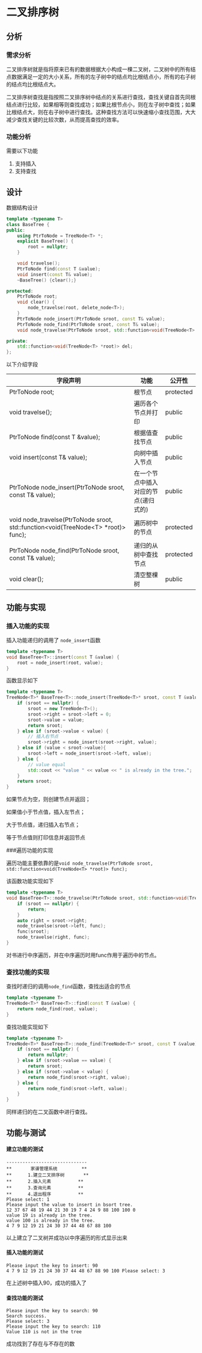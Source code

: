 # 二叉排序树

## 分析

### 需求分析

二叉排序树就是指将原来已有的数据根据大小构成一棵二叉树，二叉树中的所有结点数据满足一定的大小关系，所有的左子树中的结点均比根结点小，所有的右子树的结点均比根结点大。

二叉排序树查找是指按照二叉排序树中结点的关系进行查找，查找关键自首先同根结点进行比较，如果相等则查找成功；如果比根节点小，则在左子树中查找；如果比根结点大，则在右子树中进行查找。这种查找方法可以快速缩小查找范围，大大减少查找关键的比较次数，从而提高查找的效率。

### 功能分析

需要以下功能

1. 支持插入
2. 支持查找

## 设计

数据结构设计

```c++
template <typename T>
class BaseTree {
public:
    using PtrToNode = TreeNode<T> *;
    explicit BaseTree() {
        root = nullptr;
    }

    void travelse();
    PtrToNode find(const T &value);
    void insert(const T& value);
    ~BaseTree() {clear();}

protected:
    PtrToNode root;
    void clear() {
        node_travelse(root, delete_node<T>);
    }
    PtrToNode node_insert(PtrToNode sroot, const T& value);
    PtrToNode node_find(PtrToNode sroot, const T& value);
    void node_travelse(PtrToNode sroot, std::function<void(TreeNode<T> *root)> func);

private:
    std::function<void(TreeNode<T> *root)> del;
};
```

以下介绍字段

| 字段声明                                     | 功能                  | 公开性       |
| ---------------------------------------- | ------------------- | --------- |
| PtrToNode root;                          | 根节点                 | protected |
| void travelse();                         | 遍历各个节点并打印           | public    |
| PtrToNode find(const T &value);          | 根据值查找节点             | public    |
| void insert(const T& value);             | 向树中插入节点             | public    |
| PtrToNode node_insert(PtrToNode sroot, const T& value); | 在一个节点中插入对应的节点(递归式的) | public    |
| void node_travelse(PtrToNode sroot, std::function\<void(TreeNode\<T\> *root)\> func); | 遍历树中的节点             | protected |
| PtrToNode node_find(PtrToNode sroot, const T& value); | 递归的从树中查找节点          | protected |
| void clear();                            | 清空整棵树               | public    |

## 功能与实现

### 插入功能的实现

插入功能递归的调用了 `node_insert`函数

```c++
template <typename T>
void BaseTree<T>::insert(const T &value) {
    root = node_insert(root, value);
}
```

函数显示如下

```c++
template <typename T>
TreeNode<T>* BaseTree<T>::node_insert(TreeNode<T>* sroot, const T &value) {
    if (sroot == nullptr) {
        sroot = new TreeNode<T>();
        sroot->right = sroot->left = 0;
        sroot->value = value;
        return sroot;
    } else if (sroot->value < value) {
        // 插入右节点
        sroot->right = node_insert(sroot->right, value);
    } else if (value < sroot->value){
        sroot->left = node_insert(sroot->left, value);
    } else {
        // value equal
        std::cout << "value " << value << " is already in the tree.";
    }
    return sroot;
}
```

如果节点为空，则创建节点并返回；

如果值小于节点值，插入左节点；

大于节点值，递归插入右节点；

等于节点值则打印信息并返回节点

###遍历功能的实现

遍历功能主要依靠的是`void node_travelse(PtrToNode sroot, std::function<void(TreeNode<T> *root)> func);`

该函数功能实现如下

```c++
template <typename T>
void BaseTree<T>::node_travelse(PtrToNode sroot, std::function<void(TreeNode<T> *root)> func) {
    if (sroot == nullptr) {
        return;
    }
    auto right = sroot->right;
    node_travelse(sroot->left, func);
    func(sroot);
    node_travelse(right, func);
}
```

 对书进行中序遍历，并在中序遍历时用func作用于遍历中的节点。

### 查找功能的实现

查找时递归的调用`node_find`函数，查找出适合的节点

```c++
template <typename T>
TreeNode<T>* BaseTree<T>::find(const T &value) {
    return node_find(root, value);
}
```

查找功能实现如下

```c++
template <typename T>
TreeNode<T>* BaseTree<T>::node_find(TreeNode<T>* sroot, const T &value) {
    if (sroot == nullptr) {
        return nullptr;
    } else if (sroot->value == value) {
        return sroot;
    } else if (sroot->value < value) {
        return node_find(sroot->right, value);
    } else {
        return node_find(sroot->left, value);
    }
}
```

同样递归的在二叉函数中进行查找。

## 功能与测试

#### 建立功能的测试

```
------------------------------
**		 家谱管理系统 		**
**		1.建立二叉排序树		**
**		2.插入元素			**
**		3.查询元素			**
**		4.退出程序			**
Please select: 1
Please input the value to insert in bsort tree.
12 37 67 48 19 44 21 30 19 7 4 24 9 88 100 100 0
value 19 is already in the tree.
value 100 is already in the tree.
4 7 9 12 19 21 24 30 37 44 48 67 88 100 
```

以上建立了二叉树并成功以中序遍历的形式显示出来

#### 插入功能的测试

```
Please input the key to insert: 90
4 7 9 12 19 21 24 30 37 44 48 67 88 90 100 Please select: 3
```

在上述树中插入90，成功的插入了

#### 查找功能的测试

```
Please input the key to search: 90
Search success.
Please select: 3
Please input the key to search: 110
Value 110 is not in the tree
```

成功找到了存在与不存在的数

